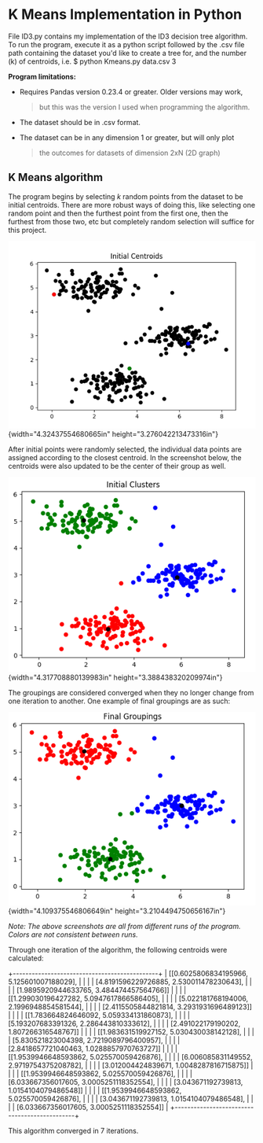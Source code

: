 K Means Implementation in Python
================================

File ID3.py contains my implementation of the ID3 decision tree
algorithm. To run the program, execute it as a python script followed by
the .csv file path containing the dataset you'd like to create a tree
for, and the number (k) of centroids, i.e. \$ python Kmeans.py data.csv
3

**Program limitations:**

-   Requires Pandas version 0.23.4 or greater. Older versions may work,
    > but this was the version I used when programming the algorithm.

-   The dataset should be in .csv format.

-   The dataset can be in any dimension 1 or greater, but will only plot
    > the outcomes for datasets of dimension 2xN (2D graph)

K Means algorithm
-----------------

The program begins by selecting *k* random points from the dataset to be
initial centroids. There are more robust ways of doing this, like
selecting one random point and then the furthest point from the first
one, then the furthest from those two, etc but completely random
selection will suffice for this project.

![](./img/media/image2.png){width="4.32437554680665in"
height="3.276042213473316in"}

After initial points were randomly selected, the individual data points
are assigned according to the closest centroid. In the screenshot below,
the centroids were also updated to be the center of their group as well.

![](./img/media/image1.png){width="4.317708880139983in"
height="3.388438320209974in"}

The groupings are considered converged when they no longer change from
one iteration to another. One example of final groupings are as such:

![](./img/media/image3.png){width="4.109375546806649in"
height="3.2104494750656167in"}

*Note: The above screenshots are all from different runs of the program.
Colors are not consistent between runs.*

Through one iteration of the algorithm, the following centroids were
calculated:

+----------------------------------------------+
| \[\[0.6025806834195966, 5.125601007188029\], |
|                                              |
| \[4.8191596229726885, 2.530011478230643\],   |
|                                              |
| \[1.9895920944633765, 3.484474457564766\]\]  |
|                                              |
| \[\[1.299030196427282, 5.0947617866586405\], |
|                                              |
| \[5.022181768194006, 2.1996948854581544\],   |
|                                              |
| \[2.4115505844821814, 3.2931931696489123\]\] |
|                                              |
| \[\[1.783664824646092, 5.059334131860873\],  |
|                                              |
| \[5.193207683391326, 2.286443810333612\],    |
|                                              |
| \[2.491022179190202, 1.807266316548767\]\]   |
|                                              |
| \[\[1.983631519927152, 5.030430038142128\],  |
|                                              |
| \[5.830521823004398, 2.7219089796400957\],   |
|                                              |
| \[2.8418657721040463, 1.0288857970763727\]\] |
|                                              |
| \[\[1.9539946648593862, 5.025570059426876\], |
|                                              |
| \[6.006085831149552, 2.9719754375208782\],   |
|                                              |
| \[3.012004424839671, 1.0048287816715875\]\]  |
|                                              |
| \[\[1.9539946648593862, 5.025570059426876\], |
|                                              |
| \[6.033667356017605, 3.0005251118352554\],   |
|                                              |
| \[3.043671192739813, 1.0154104079486548\]\]  |
|                                              |
| \[\[1.9539946648593862, 5.025570059426876\], |
|                                              |
| \[3.043671192739813, 1.0154104079486548\],   |
|                                              |
| \[6.033667356017605, 3.0005251118352554\]\]  |
+----------------------------------------------+

This algorithm converged in 7 iterations.

